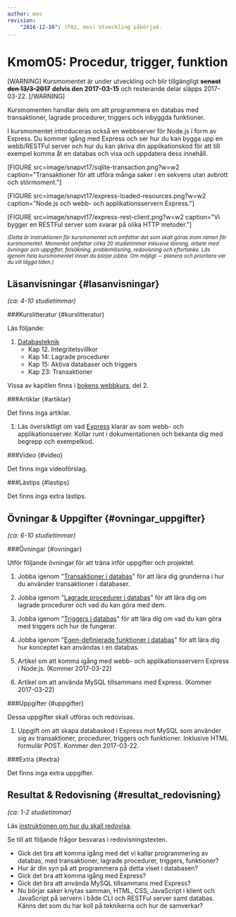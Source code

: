 ```yaml
---
author: mos
revision:
    "2016-12-16": (PA1, mos) Utveckling påbörjad.
...
```

Kmom05: Procedur, trigger, funktion
==================================

[WARNING]
Kursmomentet är under utveckling och blir tillgängligt <strike>**senast den 13/3-2017**</strike> **delvis den 2017-03-15** och resterande delar släpps 2017-03-22.
[/WARNING]

Kursmomenten handlar dels om att programmera en databas med transaktioner, lagrade procedurer, triggers och inbyggda funktioner.

I kursmomentet introduceras också en webbserver för Node.js i form av Express. Du kommer igång med Express och ser hur du kan bygga upp en webb/RESTFul server och hur du kan skriva din applikationskod för att till exempel komma åt en databas och visa och uppdatera dess innehåll.

<!--more-->

[FIGURE src=image/snapvt17/sqlite-transaction.png?w=w2 caption="Transaktioner för att utföra många saker i en sekvens utan avbrott och störmoment."]

[FIGURE src=image/snapvt17/express-loaded-resources.png?w=w2 caption="Node.js och webb- och applikationsservern Express."]

[FIGURE src=image/snapvt17/express-rest-client.png?w=w2 caption="Vi bygger en RESTFul server som svarar på olika HTTP metoder."]

<small>*(Detta är instruktionen för kursmomentet och omfattar det som skall göras inom ramen för kursmomentet. Momentet omfattar cirka 20 studietimmar inklusive läsning, arbete med övningar och uppgifter, felsökning, problemlösning, redovisning och eftertanke. Läs igenom hela kursmomentet innan du börjar jobba. Om möjligt -- planera och prioritera var du vill lägga tiden.)*</small>



Läsanvisningar  {#lasanvisningar}
---------------------------------

*(ca: 4-10 studietimmar)*


###Kurslitteratur  {#kurslitteratur}

Läs följande:

1. [Databasteknik](kunskap/boken-databasteknik)
    * Kap 12. Integritetsvillkor
    * Kap 14: Lagrade procedurer
    * Kap 15: Aktiva databaser och triggers
    * Kap 23: Transaktioner

Vissa av kapitlen finns i [bokens webbkurs](http://www.databasteknik.se/webbkursen/), del 2.



###Artiklar {#artiklar}

Det finns inga artiklar.

1. Läs översiktligt om vad [Express](http://expressjs.com/) klarar av som webb- och applikationsserver. Kollar runt i dokumentationen och bekanta dig med begrepp och exempelkod.



###Video  {#video}

Det finns inga videoförslag.



###Lästips {#lastips}

Det finns inga extra lästips.




Övningar & Uppgifter  {#ovningar_uppgifter}
-------------------------------------------

*(ca: 6-10 studietimmar)*



###Övningar {#ovningar}

Utför följande övningar för att träna inför uppgifter och projektet.

1. Jobba igenom "[Transaktioner i databas](kunskap/transaktioner-i-databas)" för att lära dig grunderna i hur du använder transaktioner i databaser.

1. Jobba igenom "[Lagrade procedurer i databas](kunskap/lagrade-procedurer-i-databas)" för att lära dig om lagrade procedurer och vad du kan göra med dem.

1. Jobba igenom "[Triggers i databas](kunskap/triggers-i-databas)" för att lära dig om vad du kan göra med triggers och hur de fungerar.

1. Jobba igenom "[Egen-definierade funktioner i databas](kunskap/egen-definierade-funktioner-i-databas)" för att lära dig hur konceptet kan användas i en databas.

1. Artikel om att komma igång med webb- och applikationsservern Express i Node.js. (Kommer 2017-03-22)

1. Artikel om att använda MySQL tillsammans med Express. (Kommer 2017-03-22)



###Uppgifter {#uppgifter}

Dessa uppgifter skall utföras och redovisas.

1. Uppgift om att skapa databaskod i Express mot MySQL som använder sig av transaktioner, procedurer, triggers och funktioner. Inklusive HTML formulär POST. Kommer den 2017-03-22.



###Extra {#extra}

Det finns inga extra uppgifter.



Resultat & Redovisning  {#resultat_redovisning}
-----------------------------------------------

*(ca: 1-2 studietimmar)*

Läs [instruktionen om hur du skall redovisa](kurser/dbjs/redovisa).

Se till att följande frågor besvaras i redovisningstexten.

* Gick det bra att komma igång med det vi kallar programmering av databas, med transaktioner, lagrade procedurer, triggers, funktioner?
* Hur är din syn på att programmera på detta viset i databasen?
* Gick det bra att komma igång med Express?
* Gick det bra att använda MySQL tillsammans med Express?
* Nu börjar saker knytas samman, HTML, CSS, JavaScript i klient och JavaScript på servern i både CLI och RESTFul server samt databas. Känns det som du har koll på teknikerna och hur de samverkar?
